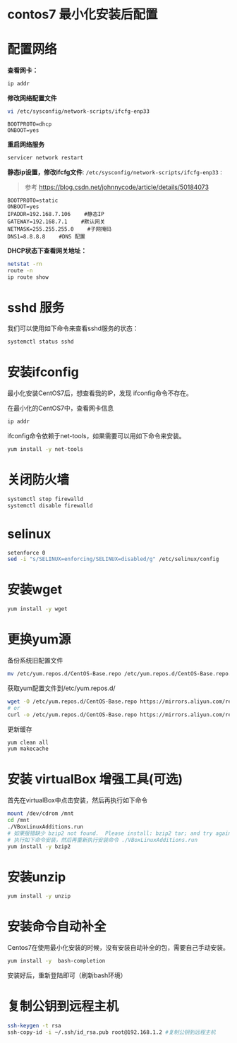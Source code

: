# contos7 最小化安装后配置

# 配置网络

**查看网卡：**

```bash
ip addr
```

**修改网络配置文件**

```bash
vi /etc/sysconfig/network-scripts/ifcfg-enp33
```

```
BOOTPROTO=dhcp
ONBOOT=yes
```

**重启网络服务**

```bash
servicer network restart
```

**静态ip设置，修改ifcfg文件**: `/etc/sysconfig/network-scripts/ifcfg-enp33：`

> 参考 https://blog.csdn.net/johnnycode/article/details/50184073

```
BOOTPROTO=static
ONBOOT=yes
IPADDR=192.168.7.106 　　#静态IP  
GATEWAY=192.168.7.1 　　#默认网关  
NETMASK=255.255.255.0　　 #子网掩码  
DNS1=8.8.8.8　　 #DNS 配置
```

**DHCP状态下查看网关地址：**

```bash
netstat -rn
route -n
ip route show
```

# sshd 服务

我们可以使用如下命令来查看sshd服务的状态：

```bash
systemctl status sshd
```

# 安装ifconfig 

最小化安装CentOS7后，想查看我的IP，发现 ifconfig命令不存在。

在最小化的CentOS7中，查看网卡信息

```bash
ip addr  
```

ifconfig命令依赖于net-tools，如果需要可以用如下命令来安装。

```bash
yum install -y net-tools  
```

# 关闭防火墙 

```bash
systemctl stop firewalld  
systemctl disable firewalld  
```

# selinux 

```bash
setenforce 0  
sed -i "s/SELINUX=enforcing/SELINUX=disabled/g" /etc/selinux/config  
```

# 安装wget

```bash
yum install -y wget  
```

# 更换yum源 

备份系统旧配置文件

```bash
mv /etc/yum.repos.d/CentOS-Base.repo /etc/yum.repos.d/CentOS-Base.repo.bak  
```


获取yum配置文件到/etc/yum.repos.d/

```bash
wget -O /etc/yum.repos.d/CentOS-Base.repo https://mirrors.aliyun.com/repo/Centos-7.repo
# or
curl -o /etc/yum.repos.d/CentOS-Base.repo https://mirrors.aliyun.com/repo/Centos-7.repo
```

更新缓存

```bash
yum clean all  
yum makecache  
```

# 安装 virtualBox 增强工具(可选)

首先在virtualBox中点击安装，然后再执行如下命令

```bash
mount /dev/cdrom /mnt
cd /mnt
./VBoxLinuxAdditions.run
# 如果报错缺少 bzip2 not found.  Please install: bzip2 tar; and try again.
# 执行如下命令安装，然后再重新执行安装命令 ./VBoxLinuxAdditions.run
yum install -y bzip2
```

# 安装unzip 

```bash
yum install -y unzip  
```

# 安装命令自动补全 

Centos7在使用最小化安装的时候，没有安装自动补全的包，需要自己手动安装。

```bash
yum install -y  bash-completion  
```

安装好后，重新登陆即可（刷新bash环境）

# 复制公钥到远程主机

```bash
ssh-keygen -t rsa  
ssh-copy-id -i ~/.ssh/id_rsa.pub root@192.168.1.2 #复制公钥到远程主机  
```

